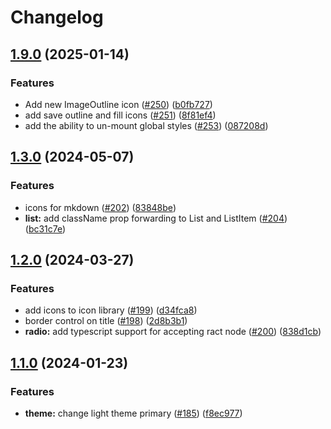 # Changelog

## [1.9.0](https://github.com/Arize-ai/ui-components/compare/v1.8.9...v1.9.0) (2025-01-14)


### Features

* Add new ImageOutline icon ([#250](https://github.com/Arize-ai/ui-components/issues/250)) ([b0fb727](https://github.com/Arize-ai/ui-components/commit/b0fb7279a1d7a3d8671973e33aada9515609eb65))
* add save outline and fill icons ([#251](https://github.com/Arize-ai/ui-components/issues/251)) ([8f81ef4](https://github.com/Arize-ai/ui-components/commit/8f81ef49ea614ac25226d5f7981a19110d7d1d15))
* add the ability to un-mount global styles ([#253](https://github.com/Arize-ai/ui-components/issues/253)) ([087208d](https://github.com/Arize-ai/ui-components/commit/087208dfdb5b77f067bd91992fb10f527692d496))

## [1.3.0](https://github.com/Arize-ai/ui-components/compare/v1.2.0...v1.3.0) (2024-05-07)


### Features

* icons for mkdown ([#202](https://github.com/Arize-ai/ui-components/issues/202)) ([83848be](https://github.com/Arize-ai/ui-components/commit/83848be180b0a342c8cb905800da4bbd5d46ed69))
* **list:** add className prop forwarding to List and ListItem ([#204](https://github.com/Arize-ai/ui-components/issues/204)) ([bc31c7e](https://github.com/Arize-ai/ui-components/commit/bc31c7ec9204518cca5d3df7843516264d5701ce))

## [1.2.0](https://github.com/Arize-ai/ui-components/compare/v1.1.7...v1.2.0) (2024-03-27)


### Features

* add icons to icon library ([#199](https://github.com/Arize-ai/ui-components/issues/199)) ([d34fca8](https://github.com/Arize-ai/ui-components/commit/d34fca8bc4af5253841765726a5558c94c17495e))
* border control on title ([#198](https://github.com/Arize-ai/ui-components/issues/198)) ([2d8b3b1](https://github.com/Arize-ai/ui-components/commit/2d8b3b16dd1be90b9f4f7ae1e21b7efbf9b75e76))
* **radio:** add typescript support for accepting ract node ([#200](https://github.com/Arize-ai/ui-components/issues/200)) ([838d1cb](https://github.com/Arize-ai/ui-components/commit/838d1cb6f6bbd1604a27b2a02137f558f1a994c5))

## [1.1.0](https://github.com/Arize-ai/ui-components/compare/v1.0.8...v1.1.0) (2024-01-23)


### Features

* **theme:** change light theme primary ([#185](https://github.com/Arize-ai/ui-components/issues/185)) ([f8ec977](https://github.com/Arize-ai/ui-components/commit/f8ec977b510df07ac6d2d78ad98c7d9489b8f6a1))
